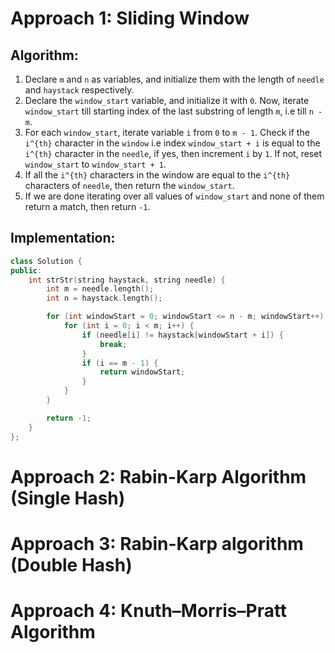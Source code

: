 # Approach 1: Sliding Window

## Algorithm:
1. Declare `m` and `n` as variables, and initialize them with the length of `needle` and `haystack` respectively.
2. Declare the `window_start` variable, and initialize it with `0`. Now, iterate `window_start` till starting index of the last substring of length `m`, i.e till `n - m`.
3. For each `window_start`, iterate variable `i` from `0` to `m - 1`. Check if the `i^{th}` character in the `window` i.e index `window_start + i` is equal to the `i^{th}` character in the `needle`, if yes, then increment `i` by `1`. If not, reset `window_start` to `window_start + 1`.
4. If all the `i^{th}` characters in the window are equal to the `i^{th}` characters of `needle`, then return the `window_start`.
5. If we are done iterating over all values of `window_start` and none of them return a match, then return `-1`.

## Implementation:
```c++
class Solution {
public:
    int strStr(string haystack, string needle) {
        int m = needle.length();
        int n = haystack.length();

        for (int windowStart = 0; windowStart <= n - m; windowStart++) {
            for (int i = 0; i < m; i++) {
                if (needle[i] != haystack[windowStart + i]) {
                    break;
                }
                if (i == m - 1) {
                    return windowStart;
                }
            }
        }

        return -1;
    }
};
```

# Approach 2: Rabin-Karp Algorithm (Single Hash)

# Approach 3: Rabin-Karp algorithm (Double Hash)

# Approach 4: Knuth–Morris–Pratt Algorithm

